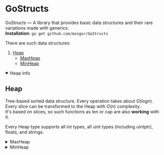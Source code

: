 # GoStructs
GoStructs — A library that provides basic data structures and their rare variations made with generics.   
**Installation**: ```go get github.com/mosgor/GoStructs```

There are such data structures: 
1) [Heap](#heap)
    - [MaxHeap](#maxheap)
    - [MinHeap](#minheap)
<details open>
<summary>Heap Info</summary>

## Heap
Tree-based sorted data structure.
Every operation takes about $O(log{n})$.  
Every slice can be transformed to the Heap with $O(n)$ complexity.  
It's based on slices, so such functions as len or cap are also **working** with it.   
   
Every Heap type supports all int types, all uint types (including uintptr), floats, and strings.
<details>
<summary>MaxHeap</summary>

### MaxHeap
Import path: ```github.com/mosgor/GoStructs/pkg/maxHeap```  
Heap sorted from the biggest number to the smallest.  
There are such methods implemented in MaxHeap:
- **Insert.** Inserts an element into a Heap. Takes this element as an argument. Returns error value if the receiver is nil.
- **Extract.** Extracts the biggest element of the Heap and returns it and the true bool value.    
When we try to extract from an empty Heap or when the receiver is nil,
we get the default value of a type contained in the Heap and the false bool value.
- **Max.** Returns the biggest element of the Heap and the true bool value.   
When this method is used on an empty Heap or when the receiver is nil,
  we get the default value of a type contained in the Heap and the false bool value.

There is only one function:
- **Heapify.** It takes slice as an argument and returns new Heap consisting of slice elements.

</details>
<details>
<summary>MinHeap</summary>

### MinHeap
Import path: ```github.com/mosgor/GoStructs/pkg/minHeap```  
Heap sorted from the smallest number to the biggest.  
There are such methods implemented in MinHeap:
- **Insert.** Inserts an element into a Heap. Takes this element as an argument. Returns error value if the receiver is nil.
- **Extract.**
  Extracts the smallest element of the Heap and returns it and the true bool value.    
  When we try to extract from an empty Heap or when the receiver is nil,
  we get the default value of a type contained in the Heap and the false bool value.
- **Max.** Returns the smallest element of the Heap and the true bool value.   
  When this method is used on an empty Heap or when the receiver is nil,
  we get the default value of a type contained in the Heap and the false bool value.

There is only one function:
- **Heapify.** It takes slice as an argument and returns new Heap consisting of slice elements.
</details>
</details>